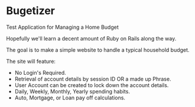 # Bugetizer
Test Application for Managing a Home Budget

Hopefully we'll learn a decent amount of Ruby on Rails along the way.

The goal is to make a simple website to handle a typical household budget.

The site will feature:
* No Login's Required.
* Retrieval of account details by session ID OR a made up Phrase.
* User Account can be created to lock down the account details.
* Daily, Weekly, Monthly, Yearly spending habits.
* Auto, Mortgage, or Loan pay off calculations.
